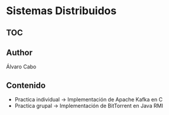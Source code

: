 # Sistemas Distribuidos

## TOC

## Author

Álvaro Cabo

## Contenido

- Practica individual -> Implementación de Apache Kafka en C
- Practica grupal -> Implementación de BitTorrent en Java RMI
